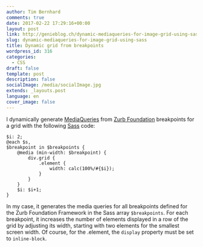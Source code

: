 ```yaml
---
author: Tim Bernhard
comments: true
date: 2017-02-22 17:29:16+00:00
layout: post
link: http://genieblog.ch/dynamic-mediaqueries-for-image-grid-using-sass/
slug: dynamic-mediaqueries-for-image-grid-using-sass
title: Dynamic grid from breakpoints
wordpress_id: 316
categories:
  - CSS
draft: false
template: post
description: false
socialImage: /media/socialImage.jpg
extends: _layouts.post
language: en
cover_image: false
---
```


I dynamically generate [MediaQueries](https://wiki.selfhtml.org/wiki/CSS/Media_Queries) from [Zurb Foundation](http://foundation.zurb.com/sites/docs/media-queries.html) breakpoints for a grid with the following [Sass](http://sass-lang.com) code:

    
    $i: 2;
    @each $s,
    $breakpoint in $breakpoints {
        @media (min-width: $breakpoint) {
            div.grid {
                .element {
                    width: calc(100%/#{$i});
                }
            }
        }
        $i: $i+1;
    }


In my case, it generates the media queries for all breakpoints defined for the Zurb Foundation Framework in the Sass array `$breakpoints`. For each breakpoint, it increases the number of elements displayed in a row of the grid by adjusting its width, starting with two elements for the smallest screen width. Of course, for the .element, the `display` property must be set to `inline-block`.
